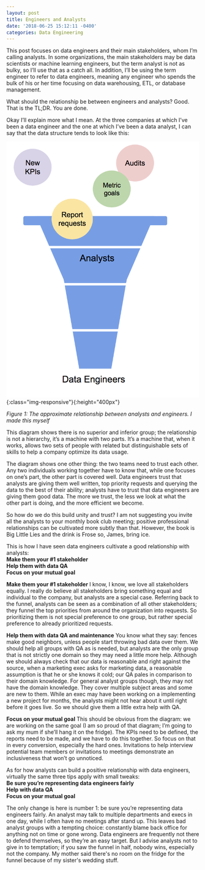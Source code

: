 ```yaml
---
layout: post
title: Engineers and Analysts
date: '2018-06-25 15:12:11 -0400'
categories: Data Engineering
---
```


This post focuses on data engineers and their main stakeholders, whom I’m calling analysts. In some organizations, the main stakeholders may be data scientists or machine learning engineers, but the term analyst is not as bulky, so I’ll use that as a catch all. In addition, I’ll be using the term engineer to refer to data engineers, meaning any engineer who spends the bulk of his or her time focusing on data warehousing, ETL, or database management. 

What should the relationship be between engineers and analysts? Good. That is the TL;DR. You are done.

Okay I’ll explain more what I mean. At the three companies at which I’ve been a data engineer and the one at which I’ve been a data analyst, I can say that the data structure tends to look like this:

![funnel](../images/funnel.jpg){:class="img-responsive"}{:height="400px"}

_Figure 1: The approximate relationship between analysts and engineers. I made this myself_

This diagram shows there is no superior and inferior group; the relationship is not a hierarchy, it’s a machine with two parts. It’s a  machine that, when it works, allows two sets of people with related but distinguishable sets of skills to help a company optimize its data usage. 

The diagram shows one other thing: the two teams need to trust each other. Any two individuals working together have to know that, while one focuses on one’s part, the other part is covered well. Data engineers trust that analysts are giving them well written, top priority requests and querying the data to the best of their ability; analysts have to trust that data engineers are giving them good data. The more we trust, the less we look at what the other part is doing, and the more efficient we become. 

So how do we do this build unity and trust? I am not suggesting you invite all the analysts to your monthly book club meeting; positive professional relationships can be cultivated more subtly than that. However, the book is Big Little Lies and the drink is Frose so, James, bring ice.

This is how I have seen data engineers cultivate a good relationship with analysts: <br>
  **Make them your #1 stakeholder** <br>
  **Help them with data QA**  <br>
  **Focus on your mutual goal**

**Make them your #1 stakeholder**
I know, I know, we love all stakeholders equally. I really do believe all stakeholders bring something equal and individual to the company, but analysts are a special case. Referring back to the funnel, analysts can be seen as a combination of all other stakeholders; they funnel the top priorities from around the organization into requests. So prioritizing them is not special preference to one group, but rather special preference to already prioritized requests.

**Help them with data QA and maintenance**
You know what they say: fences make good neighbors, unless people start throwing bad data over them. 
We should help all groups with QA as is needed, but analysts are the only group that is not strictly one domain so they may need a little more help. Although we should always check that our data is reasonable and right against the source, when a marketing exec asks for marketing data, a reasonable assumption is that he or she knows it cold; our QA pales in comparison to their domain knowledge.
For general analyst groups though, they may not have the domain knowledge. They cover multiple subject areas and some are new to them. While an exec may have been working on a implementing a new project for months, the analysts might not hear about it until right before it goes live. So we should give them a little extra help with QA.

**Focus on your mutual goal**
This should be obvious from the diagram: we are working on the same goal (I am so proud of that diagram; I’m going to ask my mum if she’ll hang it on the fridge). The KPIs need to be defined, the reports need to be made, and we have to do this together. So focus on that in every conversion, especially the hard ones. Invitations to help interview potential team members or invitations to meetings demonstrate an inclusiveness that won’t go unnoticed. 

As for how analysts can build a positive relationship with data engineers, virtually the same three tips apply with small tweaks:<br>
  **Be sure you’re representing data engineers fairly** <br>
  **Help with data QA** <br>
  **Focus on your mutual goal**

The only change is here is number 1: be sure you’re representing data engineers fairly. An analyst may talk to multiple departments and execs in one day, while I often have no meetings after stand up. This leaves bad analyst groups with a tempting choice: constantly blame back office for anything not on time or gone wrong. Data engineers are frequently not there to defend themselves, so they’re an easy target.
But I advise analysts not to give in to temptation; if you saw the funnel in half, nobody wins, especially not the company. My mother said there's no room on the fridge for the funnel because of my sister's wedding stuff.

